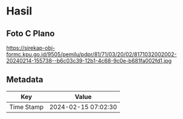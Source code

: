 # Hasil

## Foto C Plano

https://sirekap-obj-formc.kpu.go.id/9505/pemilu/pdpr/81/71/03/20/02/8171032002002-20240214-155738--b6c03c39-12b1-4c68-9c0e-b681fa002fd1.jpg


## Metadata

| Key        | Value               |
| ---------- | ------------------- |
| Time Stamp | 2024-02-15 07:02:30 |



